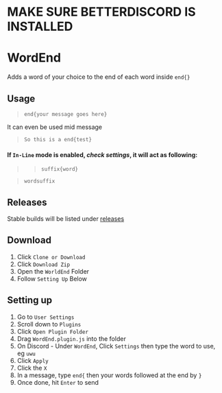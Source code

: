 # MAKE SURE BETTERDISCORD IS INSTALLED
# WordEnd
Adds a word of your choice to the end of each word inside `end{}`

## Usage

> `end{your message goes here}`

It can even be used mid message

> `So this is a end{test}`

#### If `In-Line` mode is enabled, *check settings*, it will act as following:
>> `suffix{word}`

> `wordsuffix`



## Releases
Stable builds will be listed under [releases](https://github.com/Aikufurr/WordEnd/releases)

## Download
1. Click `Clone or Download`
2. Click `Download Zip`
3. Open the `WorldEnd` Folder
4. Follow `Setting Up` Below

## Setting up
1. Go to `User Settings`
2. Scroll down to `Plugins`
3. Click `Open Plugin Folder`
4. Drag `WordEnd.plugin.js` into the folder
5. On Discord - Under `WordEnd`, Click `Settings` then type the word to use, eg `uwu`
6. Click `Apply`
7. Click the `X`
8. In a message, type `end{` then your words followed at the end by `}` 
9. Once done, hit `Enter` to send
